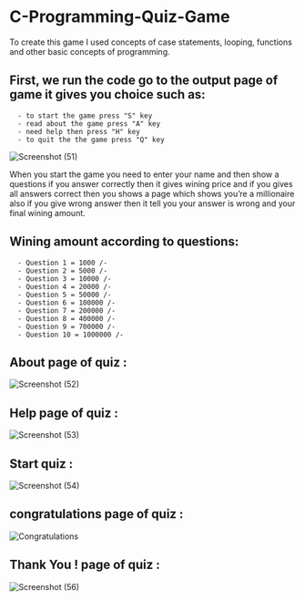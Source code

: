 # C-Programming-Quiz-Game
To create this game I used concepts of case statements, looping, functions and other basic concepts of programming.                               


## First, we run the code go to the output page of game it gives you choice such as:                                                                                                      
      - to start the game press "S" key                
      - read about the game press "A" key                  
      - need help then press "H" key                        
      - to quit the the game press "Q" key 
                   
![Screenshot (51)](https://user-images.githubusercontent.com/61430438/86321935-9834df80-bc57-11ea-9bd1-57c5d539a557.png)


When you start the game you need to enter your name and then show a questions if you answer correctly then it gives wining price and if you gives all answers correct then you shows a page which shows you’re a millionaire also if you give wrong answer then it tell you your answer is wrong and your final wining amount.

## Wining amount according to questions:                                                      
      - Question 1 = 1000 /-                                                  
      - Question 2 = 5000 /-                                
      - Question 3 = 10000 /-                          
      - Question 4 = 20000 /-                           
      - Question 5 = 50000 /-                                  
      - Question 6 = 100000 /-                                 
      - Question 7 = 200000 /-                                       
      - Question 8 = 400000 /-                                 
      - Question 9 = 700000 /-                               
      - Question 10 = 1000000 /-                                            

## About page of quiz :

![Screenshot (52)](https://user-images.githubusercontent.com/61430438/86323473-8b65bb00-bc5a-11ea-893f-984db19dcedd.png)

## Help page of quiz :

![Screenshot (53)](https://user-images.githubusercontent.com/61430438/86323477-8bfe5180-bc5a-11ea-86c7-9989aeb53606.png)

## Start quiz :

![Screenshot (54)](https://user-images.githubusercontent.com/61430438/86323478-8c96e800-bc5a-11ea-96c0-4f29612c9683.png)

## congratulations page of quiz :

![Congratulations](https://user-images.githubusercontent.com/61430438/86323480-8d2f7e80-bc5a-11ea-9793-b72d50574c58.png)

## Thank You ! page of quiz :

![Screenshot (56)](https://user-images.githubusercontent.com/61430438/86323467-89036100-bc5a-11ea-81ef-98da8e61c862.png)
